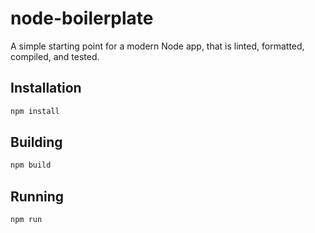 # node-boilerplate

A simple starting point for a modern Node app, that is linted, formatted,
compiled, and tested.

## Installation

```bash
npm install
```

## Building
```bash
npm build
```

## Running
```bash
npm run
```
